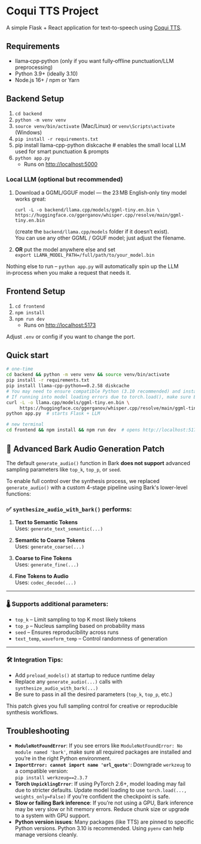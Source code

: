 # Coqui TTS Project

A simple Flask + React application for text-to-speech using [Coqui TTS](https://github.com/coqui-ai/TTS).

## Requirements

- llama‑cpp‑python (only if you want fully‑offline punctuation/LLM preprocessing)
- Python 3.9+ (ideally 3.10)
- Node.js 16+ / npm or Yarn

## Backend Setup

1. `cd backend`
2. `python -m venv venv`
3. `source venv/bin/activate` (Mac/Linux) or `venv\Scripts\activate` (Windows)
4. `pip install -r requirements.txt`
5. pip install llama-cpp-python diskcache # enables the small local LLM used for smart punctuation & prompts
6. `python app.py`
   - Runs on [http://localhost:5000](http://localhost:5000)

### Local LLM (optional but recommended)

1. Download a GGML/GGUF model — the 23 MB English‑only tiny model works great:

   `curl -L -o backend/llama.cpp/models/ggml-tiny.en.bin \
https://huggingface.co/ggerganov/whisper.cpp/resolve/main/ggml-tiny.en.bin`

   (create the `backend/llama.cpp/models` folder if it doesn’t exist).  
    You can use any other GGML / GGUF model; just adjust the filename.

2. **OR** put the model anywhere else and set  
   `export LLAMA_MODEL_PATH=/full/path/to/your_model.bin`

Nothing else to run – `python app.py` will automatically spin up the LLM in‑process when you make a request that needs it.

## Frontend Setup

1. `cd frontend`
2. `npm install`
3. `npm run dev`
   - Runs on [http://localhost:5173](http://localhost:5173)

Adjust `.env` or config if you want to change the port.

## Quick start

```bash
# one‑time
cd backend && python -m venv venv && source venv/bin/activate
pip install -r requirements.txt
pip install llama-cpp-python==0.2.58 diskcache
# You may need to ensure compatible Python (3.10 recommended) and install other packages manually if missing.
# If running into model loading errors due to torch.load(), make sure Bark models are trusted or adjust torch.load settings manually.
curl -L -o llama.cpp/models/ggml-tiny.en.bin \
     https://huggingface.co/ggerganov/whisper.cpp/resolve/main/ggml-tiny.en.bin
python app.py  # starts Flask + LLM

# new terminal
cd frontend && npm install && npm run dev  # opens http://localhost:5173
```

## 🔧 Advanced Bark Audio Generation Patch

The default `generate_audio()` function in Bark **does not support** advanced sampling parameters like `top_k`, `top_p`, or `seed`.

To enable full control over the synthesis process, we replaced `generate_audio()` with a custom 4-stage pipeline using Bark's lower-level functions:

### ✅ `synthesize_audio_with_bark()` performs:

1. **Text to Semantic Tokens**  
   Uses: `generate_text_semantic(...)`

2. **Semantic to Coarse Tokens**  
   Uses: `generate_coarse(...)`

3. **Coarse to Fine Tokens**  
   Uses: `generate_fine(...)`

4. **Fine Tokens to Audio**  
   Uses: `codec_decode(...)`

---

### 🌡️ Supports additional parameters:

- `top_k` – Limit sampling to top K most likely tokens
- `top_p` – Nucleus sampling based on probability mass
- `seed` – Ensures reproducibility across runs
- `text_temp`, `waveform_temp` – Control randomness of generation

---

### 🛠️ Integration Tips:

- Add `preload_models()` at startup to reduce runtime delay
- Replace any `generate_audio(...)` calls with `synthesize_audio_with_bark(...)`
- Be sure to pass in all the desired parameters (`top_k`, `top_p`, etc.)

This patch gives you full sampling control for creative or reproducible synthesis workflows.

## Troubleshooting

- **`ModuleNotFoundError`**: If you see errors like `ModuleNotFoundError: No module named 'bark'`, make sure all required packages are installed and you’re in the right Python environment.
- **`ImportError: cannot import name 'url_quote'`**: Downgrade `werkzeug` to a compatible version:  
  `pip install werkzeug==2.3.7`
- **Torch `UnpicklingError`**: If using PyTorch 2.6+, model loading may fail due to stricter defaults. Update model loading to use `torch.load(..., weights_only=False)` if you're confident the checkpoint is safe.
- **Slow or failing Bark inference**: If you’re not using a GPU, Bark inference may be very slow or hit memory errors. Reduce chunk size or upgrade to a system with GPU support.
- **Python version issues**: Many packages (like TTS) are pinned to specific Python versions. Python 3.10 is recommended. Using `pyenv` can help manage versions cleanly.
